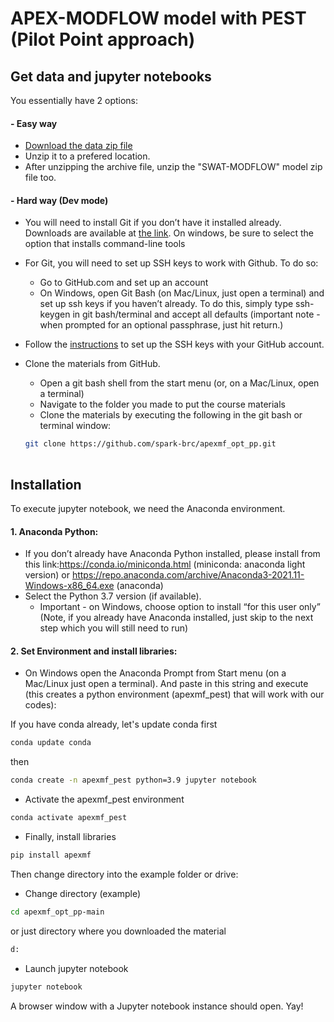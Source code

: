# APEX-MODFLOW model with PEST (Pilot Point approach)

## Get data and jupyter notebooks
You essentially have 2 options:

#### - Easy way
- [Download the data zip file](https://github.com/spark-brc/apexmf_opt_pp/archive/refs/heads/main.zip)
- Unzip it to a prefered location.
- After unzipping the archive file, unzip the "SWAT-MODFLOW" model zip file too.

#### - Hard way (Dev mode)  
- You will need to install Git if you don’t have it installed already. Downloads are available at [the link](https://git-scm.com/download). On windows, be sure to select the option that installs command-line tools  
- For Git, you will need to set up SSH keys to work with Github. To do so:
    - Go to GitHub.com and set up an account
    - On Windows, open Git Bash (on Mac/Linux, just open a terminal) and set up ssh keys if you haven’t already. To do this, simply type ssh-keygen in git bash/terminal and accept all defaults (important note - when prompted for an optional passphrase, just hit return.)  
- Follow the [instructions](https://help.github.com/articles/adding-a-new-ssh-key-to-your-github-account/) to set up the SSH keys with your GitHub account.
- Clone the materials from GitHub.
    - Open a git bash shell from the start menu (or, on a Mac/Linux, open a terminal)
    - Navigate to the folder you made to put the course materials
    - Clone the materials by executing the following in the git bash or terminal window:    

    ```bash
    git clone https://github.com/spark-brc/apexmf_opt_pp.git
        
## Installation
To execute jupyter notebook, we need the Anaconda environment.

#### 1. Anaconda Python:
- If you don’t already have Anaconda Python installed, please install from this link:https://conda.io/miniconda.html (miniconda: anaconda light version) or https://repo.anaconda.com/archive/Anaconda3-2021.11-Windows-x86_64.exe (anaconda)
- Select the Python 3.7 version (if available). 
    * Important - on Windows, choose option to install “for this user only” (Note, if you already have Anaconda installed, just skip to the next step which you will still need to run)

#### 2. Set Environment and install libraries:
- On Windows open the Anaconda Prompt from Start menu (on a Mac/Linux just open a terminal). And paste in this string and execute (this creates a python environment (apexmf_pest) that will work with our codes):

If you have conda already, let's update conda first
```bash
conda update conda
```
then
```bash
conda create -n apexmf_pest python=3.9 jupyter notebook
```
- Activate the apexmf_pest environment
```bash
conda activate apexmf_pest 
```
- Finally, install libraries 
```bash
pip install apexmf
```

Then change directory into the example folder or drive:  
- Change directory (example)
```bash
cd apexmf_opt_pp-main 
```  
or just directory where you downloaded the material
```bash
d: 
```  
- Launch jupyter notebook 
```bash
jupyter notebook
```

A browser window with a Jupyter notebook instance should open. Yay!
